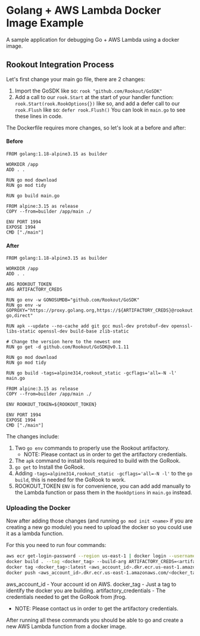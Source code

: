 # Golang + AWS Lambda Docker Image Example

A sample application for debugging Go + AWS Lambda using a docker image.

## Rookout Integration Process

Let's first change your main go file, there are 2 changes:
1. Import the GoSDK like so: `rook "github.com/Rookout/GoSDK"`
2. Add a call to our `rook.Start` at the start of your handler function: `rook.Start(rook.RookOptions{})` like so, and add a defer call to our `rook.Flush` like so: `defer rook.Flush()`
You can look in `main.go` to see these lines in code.

The Dockerfile requires more changes, so let's look at a before and after:
#### Before
```Docker
FROM golang:1.18-alpine3.15 as builder

WORKDIR /app
ADD . .

RUN go mod download
RUN go mod tidy

RUN go build main.go

FROM alpine:3.15 as release
COPY --from=builder /app/main ./

ENV PORT 1994
EXPOSE 1994
CMD ["./main"]
```

#### After
```Docker
FROM golang:1.18-alpine3.15 as builder

WORKDIR /app
ADD . .

ARG ROOKOUT_TOKEN
ARG ARTIFACTORY_CREDS

RUN go env -w GONOSUMDB="github.com/Rookout/GoSDK"
RUN go env -w GOPROXY="https://proxy.golang.org,https://${ARTIFACTORY_CREDS}@rookout.jfrog.io/artifactory/api/go/rookout-go,direct"

RUN apk --update --no-cache add git gcc musl-dev protobuf-dev openssl-libs-static openssl-dev build-base zlib-static

# Change the version here to the newest one
RUN go get -d github.com/Rookout/GoSDK@v0.1.11

RUN go mod download
RUN go mod tidy

RUN go build -tags=alpine314,rookout_static -gcflags='all=-N -l' main.go

FROM alpine:3.15 as release
COPY --from=builder /app/main ./

ENV ROOKOUT_TOKEN=${ROOKOUT_TOKEN}

ENV PORT 1994
EXPOSE 1994
CMD ["./main"]
```

The changes include:
1. Two `go env` commands to properly use the Rookout artifactory.
    * NOTE: Please contact us in order to get the artifactory credentials.
2. The `apk` command to install tools required to build with the GoRook.
3. `go get` to Install the GoRook.
4. Adding `-tags=alpine314,rookout_static -gcflags='all=-N -l'` to the `go build`, this is needed for the GoRook to work.
5. ROOKOUT_TOKEN `ENV` is for convenience, you can add add manually to the Lambda function or pass them in the `RookOptions` in `main.go` instead.

### Uploading the Docker
Now after adding those changes (and running `go mod init <name>` if you are creating a new go module) you need to upload the docker so you could use it as a lambda function.

For this you need to run four commands:
```bash
aws ecr get-login-password --region us-east-1 | docker login --username AWS --password-stdin <aws_account_id>.dkr.ecr.us-east-1.amazonaws.com
docker build . --tag <docker_tag> --build-arg ARTIFACTORY_CREDS=<artifactory_credentials>
docker tag <docker_tag>:latest <aws_account_id>.dkr.ecr.us-east-1.amazonaws.com/<docker_tag>:latest
docker push <aws_account_id>.dkr.ecr.us-east-1.amazonaws.com/<docker_tag>
```

aws_account_id - Your account id on AWS.
docker_tag - Just a tag to identify the docker you are building.
artifactory_credentials - The credentials needed to get the GoRook from jfrog.
* NOTE: Please contact us in order to get the artifactory credentials.

After running all these commands you should be able to go and create a new AWS Lambda function from a docker image.
